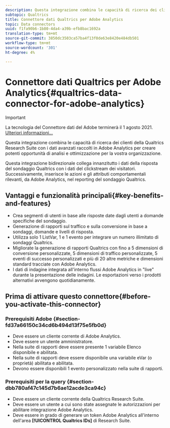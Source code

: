 ```yaml
---
description: Questa integrazione combina le capacità di ricerca dei clienti della Qualtrics Research Suite con i dati avanzati raccolti in  Adobe Analytics per creare potenti opportunità di analisi e ottimizzazione per la vostra organizzazione.
subtopic: Qualtrics
title: Connettore dati Qualtrics per Adobe Analytics
topic: Data connectors
uuid: f1fa90b6-1b80-4da4-a39b-efb8bac1692a
translation-type: tm+mt
source-git-commit: 3850dc3503ca57ba4f13f0de63e8420e484db501
workflow-type: tm+mt
source-wordcount: '301'
ht-degree: 4%

---
```



# Connettore dati Qualtrics per Adobe Analytics{#qualtrics-data-connector-for-adobe-analytics}

>[!IMPORTANT]
>
>La tecnologia del Connettore dati del Adobe  terminerà il 1 agosto 2021. [Ulteriori informazioni...](/help/import/data-connectors/data-connectors-eol.md)

Questa integrazione combina le capacità di ricerca dei clienti della Qualtrics Research Suite con i dati avanzati raccolti in  Adobe Analytics per creare potenti opportunità di analisi e ottimizzazione per la vostra organizzazione.

Questa integrazione bidirezionale collega innanzitutto i dati della risposta del sondaggio Qualtrics con i dati del clickstream dei visitatori. Successivamente, inserisce le azioni e gli attributi comportamentali rilevanti, da  Adobe Analytics, nel reporting del sondaggio Qualtrics.

## Vantaggi e funzionalità principali{#key-benefits-and-features}

* Crea segmenti di utenti in base alle risposte date dagli utenti a domande specifiche del sondaggio.
* Generazione di rapporti sul traffico e sulla conversione in base a sondaggi, domande e livelli di risposta.
* Utilizza solo 1 ListVar, 1  e 1 evento per integrare un numero illimitato di sondaggi Qualtrics.
* Migliorate la generazione di rapporti Qualtrics con fino a 5 dimensioni di conversione personalizzate, 5 dimensioni di traffico personalizzate, 5 eventi di successo personalizzati e più di 20 altre metriche e dimensioni standard tracciate con  Adobe Analytics.
* I dati di indagine integrata all&#39;interno  flussi Adobe Analytics in &quot;live&quot; durante la presentazione delle indagini. Le esportazioni verso i prodotti alternativi avvengono quotidianamente.

## Prima di attivare questo connettore{#before-you-activate-this-connector}

### Prerequisiti  Adobe {#section-fd37a66150c34cd6b494d13f75e5fb0d}

* Deve essere un cliente corrente di  Adobe Analytics.
* Deve essere un utente amministratore.
* Nella suite di rapporti deve essere presente 1 variabile Elenco disponibile e abilitata.
* Nella suite di rapporti deve essere disponibile una variabile  eVar (o proprietà) abilitata e abilitata.
* Devono essere disponibili 1 evento personalizzato nella suite di rapporti.

### Prerequisiti per la query {#section-dbb780af47c145d7b6ae12acde3ca94c}

* Deve essere un cliente corrente della Qualtrics Research Suite.
* Deve essere un utente a cui sono state assegnate le autorizzazioni per abilitare  integrazione Adobe Analytics.
* Deve essere in grado di generare un token Adobe Analytics  all&#39;interno dell&#39;area **[!UICONTROL Qualtrics IDs]** di Research Suite.

